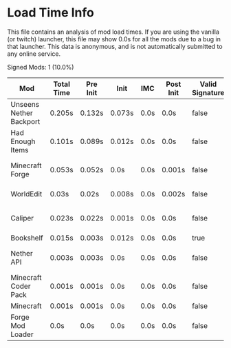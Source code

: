 # Load Time Info

This file contains an analysis of mod load times. If you are using the vanilla
(or twitch) launcher, this file may show 0.0s for all the mods due to a bug in
that launcher. This data is anonymous, and is not automatically submitted to any
online service.



Signed Mods: 1 (10.0%)

| Mod                     | Total Time | Pre Init | Init   | IMC  | Post Init | Valid Signature | File Name                                                  |
|-------------------------|------------|----------|--------|------|-----------|-----------------|------------------------------------------------------------|
| Unseens Nether Backport | 0.205s     | 0.132s   | 0.073s | 0.0s | 0.0s      | false           | nb-1.12.2-0.0.1.jar                                        |
| Had Enough Items        | 0.101s     | 0.089s   | 0.012s | 0.0s | 0.0s      | false           | had-enough-items-557549-4571247_mapped_stable_39-1.12.jar  |
| Minecraft Forge         | 0.053s     | 0.052s   | 0.0s   | 0.0s | 0.001s    | false           | forge-1.12.2-14.23.5.2860_mapped_stable_39-1.12-recomp.jar |
| WorldEdit               | 0.03s      | 0.02s    | 0.008s | 0.0s | 0.002s    | false           | worldedit-forge-mc1.12.2-6.1.10-dist.jar                   |
| Caliper                 | 0.023s     | 0.022s   | 0.001s | 0.0s | 0.0s      | false           | caliper-266824-2810222_mapped_stable_39-1.12.jar           |
| Bookshelf               | 0.015s     | 0.003s   | 0.012s | 0.0s | 0.0s      | true            | Bookshelf-1.12.2-2.3.590 (1).jar                           |
| Nether API              | 0.003s     | 0.003s   | 0.0s   | 0.0s | 0.0s      | false           | nether-API-f2f48d7b8b_mapped_stable_39-1.12.jar            |
| Minecraft Coder Pack    | 0.001s     | 0.001s   | 0.0s   | 0.0s | 0.0s      | false           | minecraft.jar                                              |
| Minecraft               | 0.001s     | 0.001s   | 0.0s   | 0.0s | 0.0s      | false           | minecraft.jar                                              |
| Forge Mod Loader        | 0.0s       | 0.0s     | 0.0s   | 0.0s | 0.0s      | false           | forge-1.12.2-14.23.5.2860_mapped_stable_39-1.12-recomp.jar |
